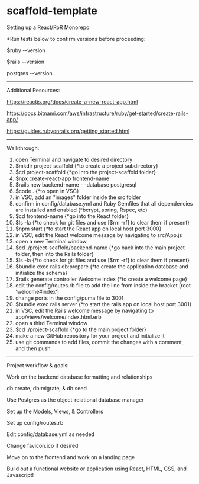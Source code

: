 # scaffold-template
Setting up a React/RoR Monorepo

*Run tests below to confirm versions before proceeding:

$ruby --version

$rails --version

postgres --version
 
 ---  

Additional Resources:

https://reactjs.org/docs/create-a-new-react-app.html

https://docs.bitnami.com/aws/infrastructure/ruby/get-started/create-rails-app/

https://guides.rubyonrails.org/getting_started.html

---

Walkthrough:
1) open Terminal and navigate to desired directory
2) $mkdir project-scaffold {*to create a project subdirectory}
3) $cd project-scaffold {*go into the project-scaffold folder}
4) $npx create-react-app frontend-name
5) $rails new backend-name - -database postgresql
6) $code . {*to open in VSC}
7) in VSC, add an "images" folder inside the src folder
8) confirm in config/database.yml and Ruby Gemfiles that all dependencies are installed and enabled (*bcrypt, spring, Rspec, etc)
9) $cd frontend-name {*go into the React folder}
10) $ls -la {*to check for git files and use [$rm -rf] to clear them if present}
11) $npm start {*to start the React app on local host port 3000}
12) in VSC, edit the React welcome message by navigating to src/App.js
13) open a new Terminal window
14) $cd ./project-scaffold/backend-name {*go back into the main project folder, then into the Rails folder}
15) $ls -la {*to check for git files and use [$rm -rf] to clear them if present}
16) $bundle exec rails db:prepare {*to create the application database and initialize the schema}
17) $rails generate controller Welcome index {*to create a welcome page}
18) edit the config/routes.rb file to add the line from inside the bracket [root 'welcome#index']
19) change ports in the config/puma file to 3001
20) $bundle exec rails server {*to start the rails app on local host port 3001}
21) in VSC, edit the Rails welcome message by navigating to app/views/welcome/index.html.erb
22) open a third Terminal window
23) $cd ./project-scaffold {*go to the main project folder}
24) make a new GitHub repository for your project and initialize it
25) use git commands to add files, commit the changes with a comment, and then push 

---

Project workflow & goals:

Work on the backend database formatting and relationships

db:create, db:migrate, & db:seed

Use Postgres as the object-relational database manager

Set up the Models, Views, & Controllers

Set up config/routes.rb

Edit config/database.yml as needed

Change favicon.ico if desired

Move on to the frontend and work on a landing page

Build out a functional website or application using React, HTML, CSS, and Javascript!
